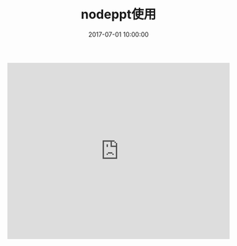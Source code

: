 ﻿---
title: nodeppt使用
date: 2017-07-01 10:00:00
tags: [nodeppt]
categories: 网页PPT
---

<iframe frameborder=0 width="100%" height="400px" src="https://liqiumei.github.io/nodeppt/publish/pptintro.html"></iframe>